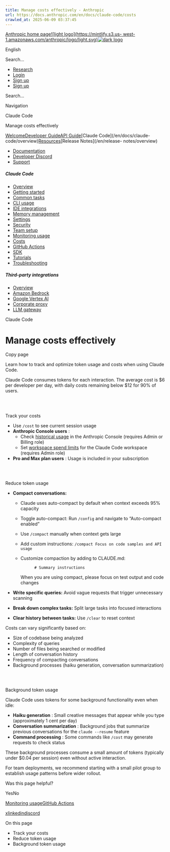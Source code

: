 ```yaml
---
title: Manage costs effectively - Anthropic
url: https://docs.anthropic.com/en/docs/claude-code/costs
crawled_at: 2025-06-09 03:37:45
---
```


[Anthropic home page![light logo](https://mintlify.s3.us-
west-1.amazonaws.com/anthropic/logo/light.svg)![dark
logo](https://mintlify.s3.us-west-1.amazonaws.com/anthropic/logo/dark.svg)](/)

English

Search...

  * [Research](https://www.anthropic.com/research)
  * [Login](https://console.anthropic.com/login)
  * [Sign up](https://console.anthropic.com/login)
  * [Sign up](https://console.anthropic.com/login)

Search...

Navigation

Claude Code

Manage costs effectively

[Welcome](/en/home)[Developer Guide](/en/docs/welcome)[API
Guide](/en/api/overview)[Claude Code](/en/docs/claude-
code/overview)[Resources](/en/resources/overview)[Release Notes](/en/release-
notes/overview)

* [Documentation](/en/home)
* [Developer Discord](https://www.anthropic.com/discord)
* [Support](https://support.anthropic.com/)

##### Claude Code

  * [Overview](/en/docs/claude-code/overview)
  * [Getting started](/en/docs/claude-code/getting-started)
  * [Common tasks](/en/docs/claude-code/common-tasks)
  * [CLI usage](/en/docs/claude-code/cli-usage)
  * [IDE integrations](/en/docs/claude-code/ide-integrations)
  * [Memory management](/en/docs/claude-code/memory)
  * [Settings](/en/docs/claude-code/settings)
  * [Security](/en/docs/claude-code/security)
  * [Team setup](/en/docs/claude-code/team)
  * [Monitoring usage](/en/docs/claude-code/monitoring-usage)
  * [Costs](/en/docs/claude-code/costs)
  * [GitHub Actions](/en/docs/claude-code/github-actions)
  * [SDK](/en/docs/claude-code/sdk)
  * [Tutorials](/en/docs/claude-code/tutorials)
  * [Troubleshooting](/en/docs/claude-code/troubleshooting)

##### Third-party integrations

  * [Overview](/en/docs/claude-code/third-party-integrations)
  * [Amazon Bedrock](/en/docs/claude-code/amazon-bedrock)
  * [Google Vertex AI](/en/docs/claude-code/google-vertex-ai)
  * [Corporate proxy](/en/docs/claude-code/corporate-proxy)
  * [LLM gateway](/en/docs/claude-code/llm-gateway)

Claude Code

# Manage costs effectively

Copy page

Learn how to track and optimize token usage and costs when using Claude Code.

Claude Code consumes tokens for each interaction. The average cost is $6 per
developer per day, with daily costs remaining below $12 for 90% of users.

##

​

Track your costs

  * Use `/cost` to see current session usage
  * **Anthropic Console users** :
    * Check [historical usage](https://support.anthropic.com/en/articles/9534590-cost-and-usage-reporting-in-console) in the Anthropic Console (requires Admin or Billing role)
    * Set [workspace spend limits](https://support.anthropic.com/en/articles/9796807-creating-and-managing-workspaces) for the Claude Code workspace (requires Admin role)
  * **Pro and Max plan users** : Usage is included in your subscription

##

​

Reduce token usage

  * **Compact conversations:**

    * Claude uses auto-compact by default when context exceeds 95% capacity

    * Toggle auto-compact: Run `/config` and navigate to “Auto-compact enabled”

    * Use `/compact` manually when context gets large

    * Add custom instructions: `/compact Focus on code samples and API usage`

    * Customize compaction by adding to CLAUDE.md:
        
                # Summary instructions
        
        When you are using compact, please focus on test output and code changes
        

  * **Write specific queries:** Avoid vague requests that trigger unnecessary scanning

  * **Break down complex tasks:** Split large tasks into focused interactions

  * **Clear history between tasks:** Use `/clear` to reset context

Costs can vary significantly based on:

  * Size of codebase being analyzed
  * Complexity of queries
  * Number of files being searched or modified
  * Length of conversation history
  * Frequency of compacting conversations
  * Background processes (haiku generation, conversation summarization)

##

​

Background token usage

Claude Code uses tokens for some background functionality even when idle:

  * **Haiku generation** : Small creative messages that appear while you type (approximately 1 cent per day)
  * **Conversation summarization** : Background jobs that summarize previous conversations for the `claude --resume` feature
  * **Command processing** : Some commands like `/cost` may generate requests to check status

These background processes consume a small amount of tokens (typically under
$0.04 per session) even without active interaction.

For team deployments, we recommend starting with a small pilot group to
establish usage patterns before wider rollout.

Was this page helpful?

YesNo

[Monitoring usage](/en/docs/claude-code/monitoring-usage)[GitHub
Actions](/en/docs/claude-code/github-actions)

[x](https://x.com/AnthropicAI)[linkedin](https://www.linkedin.com/company/anthropicresearch)[discord](https://www.anthropic.com/discord)

On this page

  * Track your costs
  * Reduce token usage
  * Background token usage

